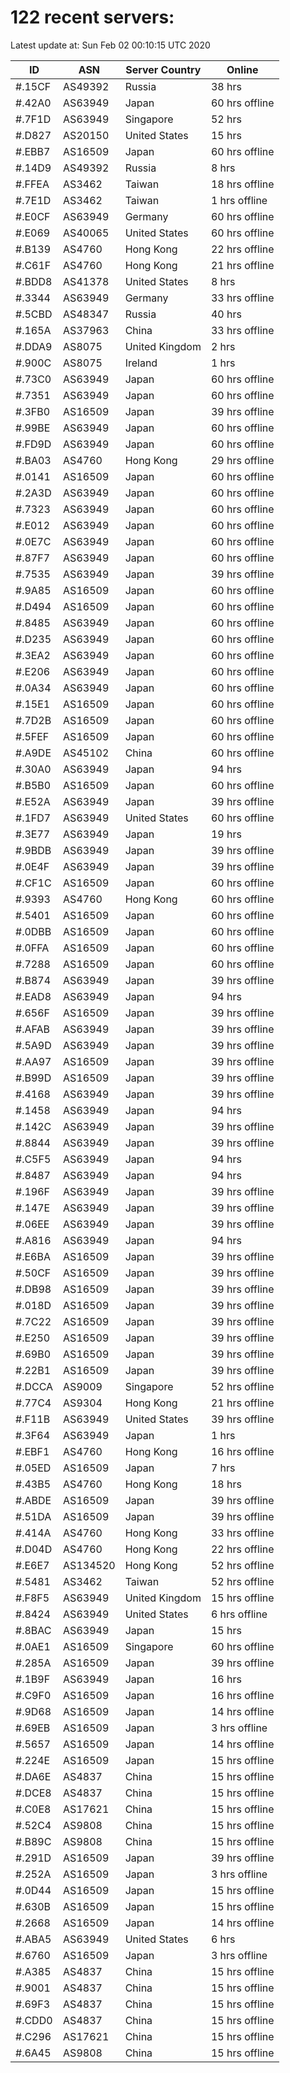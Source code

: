 # 122 recent servers:

Latest update at: Sun Feb 02 00:10:15 UTC 2020

| ID | ASN | Server Country | Online |
| -- | --- | -------------- | ------ |
| #.15CF | AS49392 | Russia | 38 hrs |
| #.42A0 | AS63949 | Japan | 60 hrs offline |
| #.7F1D | AS63949 | Singapore | 52 hrs |
| #.D827 | AS20150 | United States | 15 hrs |
| #.EBB7 | AS16509 | Japan | 60 hrs offline |
| #.14D9 | AS49392 | Russia | 8 hrs |
| #.FFEA | AS3462 | Taiwan | 18 hrs offline |
| #.7E1D | AS3462 | Taiwan | 1 hrs offline |
| #.E0CF | AS63949 | Germany | 60 hrs offline |
| #.E069 | AS40065 | United States | 60 hrs offline |
| #.B139 | AS4760 | Hong Kong | 22 hrs offline |
| #.C61F | AS4760 | Hong Kong | 21 hrs offline |
| #.BDD8 | AS41378 | United States | 8 hrs |
| #.3344 | AS63949 | Germany | 33 hrs offline |
| #.5CBD | AS48347 | Russia | 40 hrs |
| #.165A | AS37963 | China | 33 hrs offline |
| #.DDA9 | AS8075 | United Kingdom | 2 hrs |
| #.900C | AS8075 | Ireland | 1 hrs |
| #.73C0 | AS63949 | Japan | 60 hrs offline |
| #.7351 | AS63949 | Japan | 60 hrs offline |
| #.3FB0 | AS16509 | Japan | 39 hrs offline |
| #.99BE | AS63949 | Japan | 60 hrs offline |
| #.FD9D | AS63949 | Japan | 60 hrs offline |
| #.BA03 | AS4760 | Hong Kong | 29 hrs offline |
| #.0141 | AS16509 | Japan | 60 hrs offline |
| #.2A3D | AS63949 | Japan | 60 hrs offline |
| #.7323 | AS63949 | Japan | 60 hrs offline |
| #.E012 | AS63949 | Japan | 60 hrs offline |
| #.0E7C | AS63949 | Japan | 60 hrs offline |
| #.87F7 | AS63949 | Japan | 60 hrs offline |
| #.7535 | AS63949 | Japan | 39 hrs offline |
| #.9A85 | AS16509 | Japan | 60 hrs offline |
| #.D494 | AS16509 | Japan | 60 hrs offline |
| #.8485 | AS63949 | Japan | 60 hrs offline |
| #.D235 | AS63949 | Japan | 60 hrs offline |
| #.3EA2 | AS63949 | Japan | 60 hrs offline |
| #.E206 | AS63949 | Japan | 60 hrs offline |
| #.0A34 | AS63949 | Japan | 60 hrs offline |
| #.15E1 | AS16509 | Japan | 60 hrs offline |
| #.7D2B | AS16509 | Japan | 60 hrs offline |
| #.5FEF | AS16509 | Japan | 60 hrs offline |
| #.A9DE | AS45102 | China | 60 hrs offline |
| #.30A0 | AS63949 | Japan | 94 hrs |
| #.B5B0 | AS16509 | Japan | 60 hrs offline |
| #.E52A | AS63949 | Japan | 39 hrs offline |
| #.1FD7 | AS63949 | United States | 60 hrs offline |
| #.3E77 | AS63949 | Japan | 19 hrs |
| #.9BDB | AS63949 | Japan | 39 hrs offline |
| #.0E4F | AS63949 | Japan | 39 hrs offline |
| #.CF1C | AS16509 | Japan | 60 hrs offline |
| #.9393 | AS4760 | Hong Kong | 60 hrs offline |
| #.5401 | AS16509 | Japan | 60 hrs offline |
| #.0DBB | AS16509 | Japan | 60 hrs offline |
| #.0FFA | AS16509 | Japan | 60 hrs offline |
| #.7288 | AS16509 | Japan | 60 hrs offline |
| #.B874 | AS63949 | Japan | 39 hrs offline |
| #.EAD8 | AS63949 | Japan | 94 hrs |
| #.656F | AS16509 | Japan | 39 hrs offline |
| #.AFAB | AS63949 | Japan | 39 hrs offline |
| #.5A9D | AS63949 | Japan | 39 hrs offline |
| #.AA97 | AS16509 | Japan | 39 hrs offline |
| #.B99D | AS16509 | Japan | 39 hrs offline |
| #.4168 | AS63949 | Japan | 39 hrs offline |
| #.1458 | AS63949 | Japan | 94 hrs |
| #.142C | AS63949 | Japan | 39 hrs offline |
| #.8844 | AS63949 | Japan | 39 hrs offline |
| #.C5F5 | AS63949 | Japan | 94 hrs |
| #.8487 | AS63949 | Japan | 94 hrs |
| #.196F | AS63949 | Japan | 39 hrs offline |
| #.147E | AS63949 | Japan | 39 hrs offline |
| #.06EE | AS63949 | Japan | 39 hrs offline |
| #.A816 | AS63949 | Japan | 94 hrs |
| #.E6BA | AS16509 | Japan | 39 hrs offline |
| #.50CF | AS16509 | Japan | 39 hrs offline |
| #.DB98 | AS16509 | Japan | 39 hrs offline |
| #.018D | AS16509 | Japan | 39 hrs offline |
| #.7C22 | AS16509 | Japan | 39 hrs offline |
| #.E250 | AS16509 | Japan | 39 hrs offline |
| #.69B0 | AS16509 | Japan | 39 hrs offline |
| #.22B1 | AS16509 | Japan | 39 hrs offline |
| #.DCCA | AS9009 | Singapore | 52 hrs offline |
| #.77C4 | AS9304 | Hong Kong | 21 hrs offline |
| #.F11B | AS63949 | United States | 39 hrs offline |
| #.3F64 | AS63949 | Japan | 1 hrs |
| #.EBF1 | AS4760 | Hong Kong | 16 hrs offline |
| #.05ED | AS16509 | Japan | 7 hrs |
| #.43B5 | AS4760 | Hong Kong | 18 hrs |
| #.ABDE | AS16509 | Japan | 39 hrs offline |
| #.51DA | AS16509 | Japan | 39 hrs offline |
| #.414A | AS4760 | Hong Kong | 33 hrs offline |
| #.D04D | AS4760 | Hong Kong | 22 hrs offline |
| #.E6E7 | AS134520 | Hong Kong | 52 hrs offline |
| #.5481 | AS3462 | Taiwan | 52 hrs offline |
| #.F8F5 | AS63949 | United Kingdom | 15 hrs offline |
| #.8424 | AS63949 | United States | 6 hrs offline |
| #.8BAC | AS63949 | Japan | 15 hrs |
| #.0AE1 | AS16509 | Singapore | 60 hrs offline |
| #.285A | AS16509 | Japan | 39 hrs offline |
| #.1B9F | AS63949 | Japan | 16 hrs |
| #.C9F0 | AS16509 | Japan | 16 hrs offline |
| #.9D68 | AS16509 | Japan | 14 hrs offline |
| #.69EB | AS16509 | Japan | 3 hrs offline |
| #.5657 | AS16509 | Japan | 14 hrs offline |
| #.224E | AS16509 | Japan | 15 hrs offline |
| #.DA6E | AS4837 | China | 15 hrs offline |
| #.DCE8 | AS4837 | China | 15 hrs offline |
| #.C0E8 | AS17621 | China | 15 hrs offline |
| #.52C4 | AS9808 | China | 15 hrs offline |
| #.B89C | AS9808 | China | 15 hrs offline |
| #.291D | AS16509 | Japan | 39 hrs offline |
| #.252A | AS16509 | Japan | 3 hrs offline |
| #.0D44 | AS16509 | Japan | 15 hrs offline |
| #.630B | AS16509 | Japan | 15 hrs offline |
| #.2668 | AS16509 | Japan | 14 hrs offline |
| #.ABA5 | AS63949 | United States | 6 hrs |
| #.6760 | AS16509 | Japan | 3 hrs offline |
| #.A385 | AS4837 | China | 15 hrs offline |
| #.9001 | AS4837 | China | 15 hrs offline |
| #.69F3 | AS4837 | China | 15 hrs offline |
| #.CDD0 | AS4837 | China | 15 hrs offline |
| #.C296 | AS17621 | China | 15 hrs offline |
| #.6A45 | AS9808 | China | 15 hrs offline |


